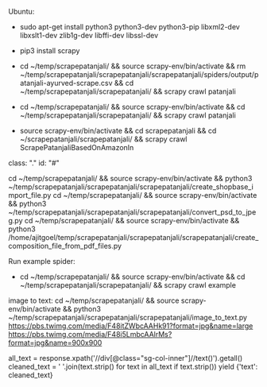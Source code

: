 Ubuntu: 
- sudo apt-get install python3 python3-dev python3-pip libxml2-dev libxslt1-dev zlib1g-dev libffi-dev libssl-dev
- pip3 install scrapy
- cd ~/temp/scrapepatanjali/ && source scrapy-env/bin/activate && rm ~/temp/scrapepatanjali/scrapepatanjali/scrapepatanjali/spiders/output/patanjali-ayurved-scrape.csv && cd ~/temp/scrapepatanjali/scrapepatanjali/ && scrapy crawl patanjali
- cd ~/temp/scrapepatanjali/ && source scrapy-env/bin/activate && cd ~/temp/scrapepatanjali/scrapepatanjali/ && scrapy crawl patanjali

- source scrapy-env/bin/activate && cd scrapepatanjali && cd ~/scrapepatanjali/scrapepatanjali/ && scrapy crawl ScrapePatanjaliBasedOnAmazonIn

class: "."
id: "#"

cd ~/temp/scrapepatanjali/ && source scrapy-env/bin/activate && python3 ~/temp/scrapepatanjali/scrapepatanjali/scrapepatanjali/create_shopbase_import_file.py
cd ~/temp/scrapepatanjali/ && source scrapy-env/bin/activate && python3 ~/temp/scrapepatanjali/scrapepatanjali/scrapepatanjali/convert_psd_to_jpeg.py
cd ~/temp/scrapepatanjali/ && source scrapy-env/bin/activate && python3 /home/ajitgoel/temp/scrapepatanjali/scrapepatanjali/scrapepatanjali/create_composition_file_from_pdf_files.py

Run example spider: 
- cd ~/temp/scrapepatanjali/ && source scrapy-env/bin/activate && cd ~/temp/scrapepatanjali/scrapepatanjali/ && scrapy crawl example

image to text:
cd ~/temp/scrapepatanjali/ && source scrapy-env/bin/activate && python3 ~/temp/scrapepatanjali/scrapepatanjali/scrapepatanjali/image_to_text.py https://pbs.twimg.com/media/F48itZWbcAAHk91?format=jpg&name=large https://pbs.twimg.com/media/F48i5LmbcAAlrMs?format=jpg&name=900x900

all_text = response.xpath('//div[@class="sg-col-inner"]//text()').getall()
cleaned_text = ' '.join(text.strip() for text in all_text if text.strip())
yield {'text': cleaned_text}